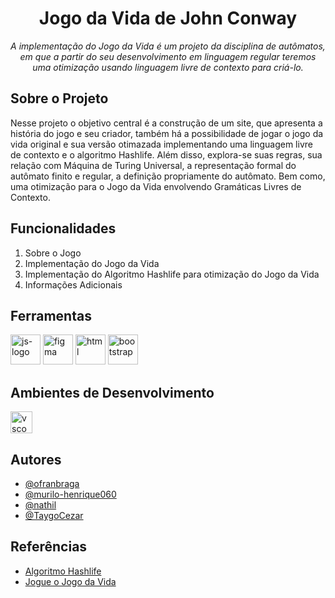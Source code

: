 <h1 align="center" > Jogo da Vida de John Conway </h1>
<p align="center" ><i> A implementação do Jogo da Vida é um projeto da disciplina de autômatos, em que a partir do seu desenvolvimento em linguagem regular teremos uma otimização usando linguagem livre de contexto para criá-lo.</i></p>

<h2> Sobre o Projeto </h2>
Nesse projeto o objetivo central é a construção de um site, que apresenta a história do jogo e seu criador, também há a possibilidade de jogar o jogo da vida original e sua versão otimazada implementando uma linguagem livre de contexto e o algoritmo Hashlife. 
Além disso, explora-se suas regras, sua relação com Máquina de Turing Universal, a representação formal do autômato finito e regular, a definição propriamente do autômato. Bem como, uma otimização para o Jogo da Vida envolvendo Gramáticas Livres de Contexto.  

<h2> Funcionalidades </h2>
<ol>
    <li> Sobre o Jogo </li>
    <li> Implementação do Jogo da Vida </li>
    <li> Implementação do Algoritmo Hashlife para otimização do Jogo da Vida</li>
    <li> Informações Adicionais </li> 
</ol>

<h2> Ferramentas </h2>
<p display="inline-block">
  <img width="48" src="https://logospng.org/download/javascript/logo-javascript-icon-1024.png" alt="js-logo"/>
  <img width="48" src="https://www.vectorlogo.zone/logos/figma/figma-icon.svg" alt="figma"/>
  <img width="48" src="https://upload.wikimedia.org/wikipedia/commons/thumb/6/61/HTML5_logo_and_wordmark.svg/512px-HTML5_logo_and_wordmark.svg.png" alt="html"/>
  <img width="48" src="https://cdn.freebiesupply.com/logos/large/2x/bootstrap-4-logo-png-transparent.png" alt="bootstrap"/>
</p>

<h2> Ambientes de Desenvolvimento </h2>
<img width="35" src="https://upload.wikimedia.org/wikipedia/commons/thumb/9/9a/Visual_Studio_Code_1.35_icon.svg/2048px-Visual_Studio_Code_1.35_icon.svg.png" alt="vscode-logo"/>

## Autores 
- [@ofranbraga](https://github.com/ofranbraga)
- [@murilo-henrique060](https://github.com/murilo-henrique060)
- [@nathil](https://github.com/nathil)
- [@TaygoCezar](https://github.com/TaygoCezar)

## Referências 
- [Algoritmo Hashlife](https://www.dev-mind.blog/hashlife) 
- [Jogue o Jogo da Vida](https://playgameoflife-com.translate.goog/?_x_tr_sl=en&_x_tr_tl=pt&_x_tr_hl=pt&_x_tr_pto=tc)
